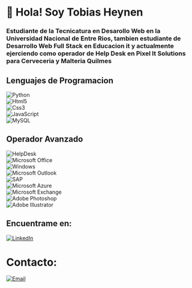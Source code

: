# 👋 Hola! Soy Tobias Heynen
### Estudiante de la Tecnicatura en Desarollo Web en la Universidad Nacional de Entre Rios, tambien estudiante de Desarrollo Web Full Stack en Educacion it y actualmente ejerciendo como operador de Help Desk en Pixel It Solutions para Cerveceria y Malteria Quilmes

## Lenguajes de Programacion

![Python](https://img.shields.io/badge/Python-3776AB?style=for-the-badge&logo=python&logoColor=white&labelColor=101010)</br>
![Html5](https://img.shields.io/badge/Html5-E34F26?style=for-the-badge&logo=html5&logoColor=white&labelColor=101010)</br>
![Css3](https://img.shields.io/badge/Css3-1572B6?style=for-the-badge&logo=Css3&logoColor=white&labelColor=101010)</br>
![JavaScript](https://img.shields.io/badge/JavaScript-F7DF1E?style=for-the-badge&logo=JavaScript&logoColor=white&labelColor=101010)</br>
![MySQL](https://img.shields.io/badge/MySQL-4479A1?style=for-the-badge&logo=MySQL&logoColor=white&labelColor=101010)</br>

## Operador Avanzado

![HelpDesk](https://img.shields.io/badge/HelpDesk-FFD000?style=for-the-badge&logo=HelpDesk&logoColor=white&labelColor=101010)</br>
![Microsoft Office](https://img.shields.io/badge/Microsoft_Office-D83B01?style=for-the-badge&logo=microsoftoffice&logoColor=white&labelColor=101010)</br>
![Windows](https://img.shields.io/badge/Windows-0078D6?style=for-the-badge&logo=windows&logoColor=white&labelColor=101010)</br>
![Microsoft Outlook](https://img.shields.io/badge/Microsoft_Outlook-0078D4?style=for-the-badge&logo=MicrosoftOutlook&logoColor=white&labelColor=101010)</br>
![SAP](https://img.shields.io/badge/SAP-0FAAFF?style=for-the-badge&logo=sap&logoColor=white&labelColor=101010)</br>
![Microsoft Azure](https://img.shields.io/badge/Microsoft_Azure-0078D4?style=for-the-badge&logo=microsoftAzure&logoColor=white&labelColor=101010)</br>
![Microsoft Exchange](https://img.shields.io/badge/Microsoft_Exchange-0078D4?style=for-the-badge&logo=microsoftexchange&logoColor=white&labelColor=101010)</br>
![Adobe Photoshop](https://img.shields.io/badge/Adobe_Photoshop-31A8FF?style=for-the-badge&logo=AdobePhotoshop&logoColor=white&labelColor=101010)</br>
![Adobe Illustrator](https://img.shields.io/badge/Adobe_Illustrator-FF9A00?style=for-the-badge&logo=AdobeIllustrator&logoColor=white&labelColor=101010)</br>


## Encuentrame en: 
[![LinkedIn](https://img.shields.io/badge/LinkedIn-Tobias_Heynen-0077B5?style=for-the-badge&logo=linkedin&logoColor=white&labelColor=101010)](https://www.linkedin.com/in/tobias-gabriel-heynen)



# Contacto:

[![Email](https://img.shields.io/badge/Email-tobyheynen57@gmail.com-44a3f1?style=for-the-badge&logo=gmail&logoColor=white&labelColor=101010)](tobyheynen57@gmail.com)
